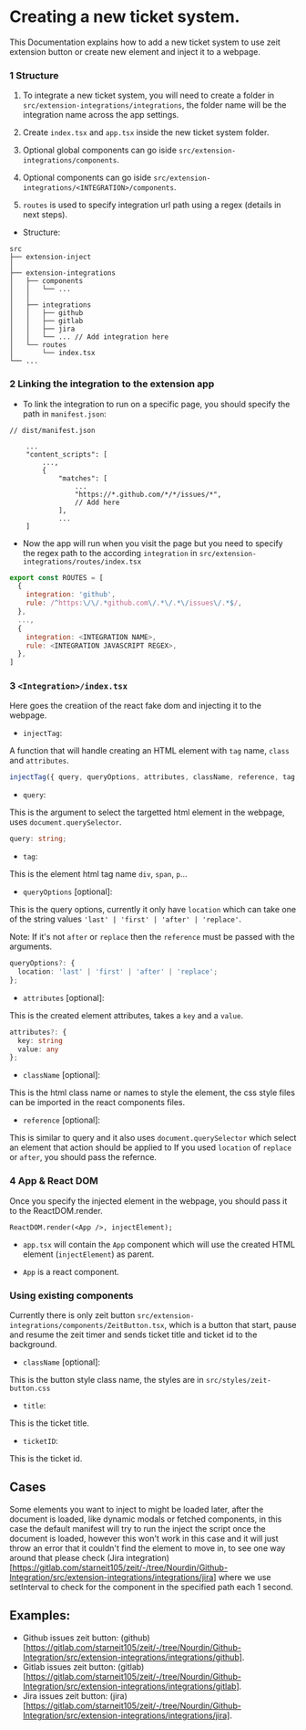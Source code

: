 # Creating a new ticket system.

This Documentation explains how to add a new ticket system to use zeit extension button or create new element and inject it to a webpage.

### 1 Structure

1. To integrate a new ticket system, you will need to create a folder in `src/extension-integrations/integrations`, the folder name will be the integration name across the app settings.

2. Create `index.tsx` and `app.tsx` inside the new ticket system folder.

3. Optional global components can go iside `src/extension-integrations/components`.

4. Optional components can go iside `src/extension-integrations/<INTEGRATION>/components`.

4. `routes` is used to specify integration url path using a regex (details in next steps).

* Structure:
```
src
├── extension-inject
│ 
├── extension-integrations
│   ├── components
│   │   └── ...
│   │
│   ├── integrations
│   │   ├── github
│   │   ├── gitlab
│   │   ├── jira
│   │   └── ... // Add integration here
│   └── routes
│       └── index.tsx
└── ...
```

### 2 Linking the integration to the extension app

* To link the integration to run on a specific page, you should specify the path in `manifest.json`:

```
// dist/manifest.json

    ...
    "content_scripts": [
        ...,
        {
            "matches": [
                ...
                "https://*.github.com/*/*/issues/*",
                // Add here
            ],
            ...
    ]

```

* Now the app will run when you visit the page but you need to specify the regex path to the according `integration` in `src/extension-integrations/routes/index.tsx`

```js
export const ROUTES = [
  {
    integration: 'github',
    rule: /^https:\/\/.*github.com\/.*\/.*\/issues\/.*$/,
  },
  ...,
  {
    integration: <INTEGRATION NAME>,
    rule: <INTEGRATION JAVASCRIPT REGEX>,
  },
]
```

### 3 `<Integration>/index.tsx`

Here goes the creatiion of the react fake dom and injecting it to the webpage.

* `injectTag`:

A function that will handle creating an HTML element with `tag` name, `class` and `attributes`.

```typescript
injectTag({ query, queryOptions, attributes, className, reference, tag, }: IInjectHTML): HTMLElement
```

* `query`:

This is the argument to select the targetted html element in the webpage, uses `document.querySelector`.

```typescript
query: string;
```

* `tag`:

This is the element html tag name `div`, `span`, `p`...

* `queryOptions` [optional]:

This is the query options, currently it only have `location` which can take one of the string values `'last' | 'first' | 'after' | 'replace'`.

Note: If it's not `after` or `replace` then the `reference` must be passed with the arguments.

```typescript
queryOptions?: {
  location: 'last' | 'first' | 'after' | 'replace';
};
```

* `attributes` [optional]:

This is the created element attributes, takes a `key` and a `value`.

```typescript
attributes?: {
  key: string
  value: any
};
```

* `className` [optional]:

This is the html class name or names to style the element, the css style files can be imported in the react components files.


* `reference` [optional]:

This is similar to query and it also uses `document.querySelector` which select an element that action should be applied to
If you used `location` of `replace` or `after`, you should pass the refernce.

### 4 App & React DOM

Once you specify the injected element in the webpage, you should pass it to the ReactDOM.render.

```tsx
ReactDOM.render(<App />, injectElement);
```

* `app.tsx` will contain the `App` component which will use the created HTML element (`injectElement`) as parent.

* `App` is a react component.

### Using existing components

Currently there is only zeit button `src/extension-integrations/components/ZeitButton.tsx`, which is a button that start, pause and resume the zeit timer and sends ticket title and ticket id to the background.

* `className` [optional]:

This is the button style class name, the styles are in `src/styles/zeit-button.css`

* `title`:

This is the ticket title.

* `ticketID`:

This is the ticket id.

## Cases

Some elements you want to inject to might be loaded later, after the document is loaded, like dynamic modals or fetched components, in this case the default manifest will try to run the inject the script once the document is loaded, however this won't work in this case and it will just throw an error that it couldn't find the element to move in, to see one way around that please check (Jira integration)[https://gitlab.com/starneit105/zeit/-/tree/Nourdin/Github-Integration/src/extension-integrations/integrations/jira] where we use setInterval to check for the component in the specified path each 1 second.

## Examples:

* Github issues zeit button: (github)[https://gitlab.com/starneit105/zeit/-/tree/Nourdin/Github-Integration/src/extension-integrations/integrations/github].
* Gitlab issues zeit button: (gitlab)[https://gitlab.com/starneit105/zeit/-/tree/Nourdin/Github-Integration/src/extension-integrations/integrations/gitlab].
* Jira issues zeit button: (jira)[https://gitlab.com/starneit105/zeit/-/tree/Nourdin/Github-Integration/src/extension-integrations/integrations/jira].
